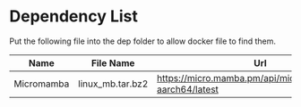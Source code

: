 # Dependency List

Put the following file into the dep folder to allow docker file to find them.

| Name | File Name | Url |
| --- | --- | --- |
| Micromamba | linux_mb.tar.bz2 | https://micro.mamba.pm/api/micromamba/linux-aarch64/latest |
